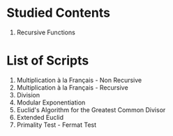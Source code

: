 # Studied Contents

1. Recursive Functions

# List of Scripts

1. Multiplication à la Français - Non Recursive
2. Multiplication à la Français - Recursive
3. Division
4. Modular Exponentiation
5. Euclid's Algorithm for the Greatest Common Divisor
6. Extended Euclid
7. Primality Test - Fermat Test
